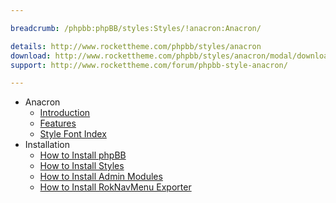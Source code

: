 ```yaml
---

breadcrumb: /phpbb:phpBB/styles:Styles/!anacron:Anacron/

details: http://www.rockettheme.com/phpbb/styles/anacron
download: http://www.rockettheme.com/phpbb/styles/anacron/modal/downloads
support: http://www.rockettheme.com/forum/phpbb-style-anacron/

---
```


* Anacron
	* [Introduction](INDEX.md#introduction)
	* [Features](INDEX.md#features)
    * [Style Font Index](../../../technical_tips/general/font_index.md)
* Installation
	* [How to Install phpBB](../../start/install.md)
	* [How to Install Styles](../../start/styles.md)
	* [How to Install Admin Modules](../../start/styles.md#installing-administrative-modules)
	* [How to Install RokNavMenu Exporter](../../modules/roknavmenu.md)